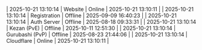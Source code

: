 | 2025-10-21 13:10:14 | Website | Online | 2025-10-21 13:10:11 |
| 2025-10-21 13:10:14 | Registration | Offline | 2025-09-09 16:40:23 |
| 2025-10-21 13:10:14 | Auth Server | Offline | 2025-08-18 09:33:31 |
| 2025-10-21 13:10:14 | Kezan (PvE) | Offline | 2025-10-11 12:51:30 |
| 2025-10-21 13:10:14 | Gurubashi (PvP) | Offline | 2025-08-23 21:44:06 |
| 2025-10-21 13:10:14 | Cloudflare | Online | 2025-10-21 13:10:11 |
